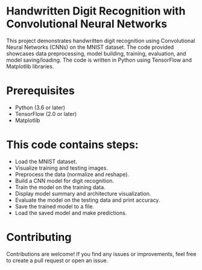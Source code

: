 # Handwritten Digit Recognition with Convolutional Neural Networks
This project demonstrates handwritten digit recognition using Convolutional Neural Networks (CNNs) on the MNIST dataset. The code provided showcases data preprocessing, model building, training, evaluation, and model saving/loading. The code is written in Python using TensorFlow and Matplotlib libraries.

# Prerequisites
- Python (3.6 or later)
- TensorFlow (2.0 or later)
- Matplotlib

# This code contains steps: 
- Load the MNIST dataset.
- Visualize training and testing images.
- Preprocess the data (normalize and reshape).
- Build a CNN model for digit recognition.
- Train the model on the training data.
- Display model summary and architecture visualization.
- Evaluate the model on the testing data and print accuracy.
- Save the trained model to a file.
- Load the saved model and make predictions.

# Contributing
Contributions are welcome! If you find any issues or improvements, feel free to create a pull request or open an issue.

